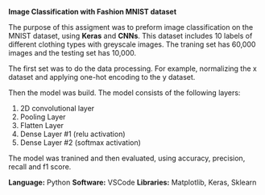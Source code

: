 **Image Classification with Fashion MNIST dataset**

The purpose of this assigment was to preform image classification on the MNIST dataset, using **Keras** and **CNNs**.
This dataset includes 10 labels of different clothing types with greyscale images. The traning set has 60,000 images and the testing 
set has 10,000. 

The first set was to do the data processing. For example, normalizing the x dataset and applying one-hot encoding to the y dataset. 

Then the model was build. The model consists of the following layers: 
  1. 2D convolutional layer
  2. Pooling Layer
  3. Flatten Layer
  4. Dense Layer #1 (relu activation)
  5. Dense Layer #2 (softmax activation)
  
The model was tranined and then evaluated, using accuracy, precision, recall and f1 score.

**Language:** Python
**Software:** VSCode
**Libraries:** Matplotlib, Keras, Sklearn
